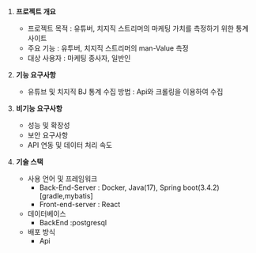 1. **프로젝트 개요**  
   - 프로젝트 목적 : 유튜버, 치지직 스트리머의 마케팅 가치를 측정하기 위한 통계 사이트 
   - 주요 기능 : 유투버, 치지직 스트리머의 man-Value 측정
   - 대상 사용자 : 마케팅 종사자, 일반인

2. **기능 요구사항**  
   - 유튜브 및 치지직 BJ 통계 수집 방법 : Api와 크롤링을 이용하여 수집

3. **비기능 요구사항**  
   - 성능 및 확장성 
   - 보안 요구사항  
   - API 연동 및 데이터 처리 속도  

4. **기술 스택**  
   - 사용 언어 및 프레임워크
      - Back-End-Server : Docker, Java(17), Spring boot(3.4.2)[gradle,mybatis]
      - Front-end-server : React
   - 데이터베이스 
      - BackEnd :postgresql
   - 배포 방식  
      - Api
